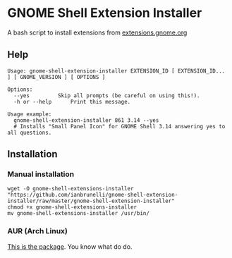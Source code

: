 GNOME Shell Extension Installer
===============================

A bash script to install extensions from [extensions.gnome.org](https://extensions.gnome.org/)

## Help

```
Usage: gnome-shell-extension-installer EXTENSION_ID [ EXTENSION_ID... ] [ GNOME_VERSION ] [ OPTIONS ]
 
Options: 
  --yes 		Skip all prompts (be careful on using this!). 
  -h or --help 		Print this message.
 
Usage example: 
  gnome-shell-extension-installer 861 3.14 --yes 
  # Installs "Small Panel Icon" for GNOME Shell 3.14 answering yes to all questions.
```

## Installation

### Manual installation

```
wget -O gnome-shell-extensions-installer "https://github.com/ianbrunelli/gnome-shell-extension-installer/raw/master/gnome-shell-extension-installer"
chmod +x gnome-shell-extensions-installer
mv gnome-shell-extensions-installer /usr/bin/
```

### AUR (Arch Linux)

[This is the package](https://aur.archlinux.org/packages/gnome-shell-extensions-installer). You know what do do.
